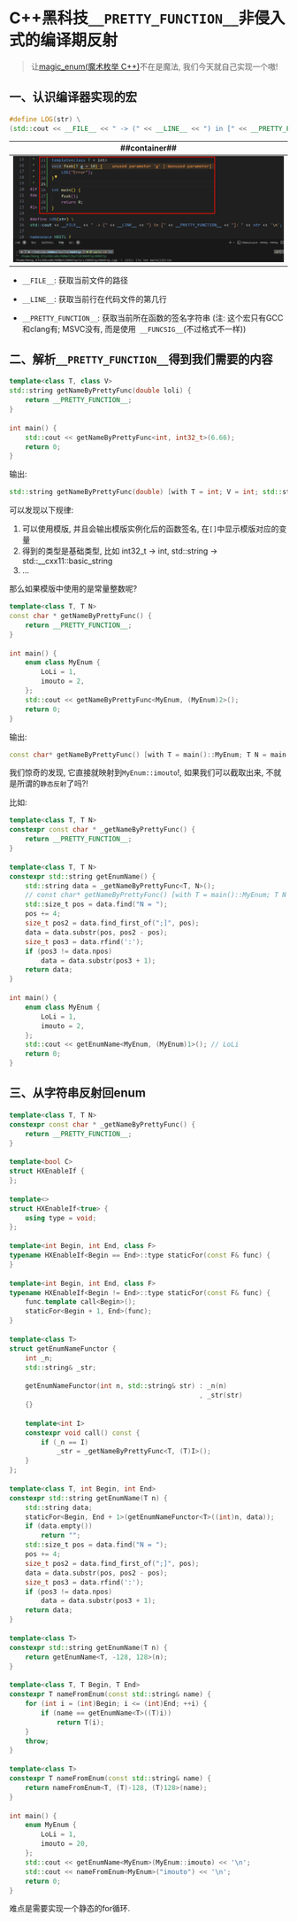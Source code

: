 # C++黑科技`__PRETTY_FUNCTION__`非侵入式的编译期反射

> 让[magic_enum(魔术枚举 C++)](https://github.com/Neargye/magic_enum)不在是魔法, 我们今天就自己实现一个嗷!

## 一、认识编译器实现的宏

```C++
#define LOG(str) \
(std::cout << __FILE__ << " -> (" << __LINE__ << ") in [" << __PRETTY_FUNCTION__ << "]: " << str << '\n')
```

| ##container## |
|:--:|
|![Clip_2024-07-26_17-17-30.png ##w600##](./Clip_2024-07-26_17-17-30.png)|

- `__FILE__`: 获取当前文件的路径

- `__LINE__`: 获取当前行在代码文件的第几行

- `__PRETTY_FUNCTION__`: 获取当前所在函数的签名字符串 (注: 这个宏只有GCC和clang有; MSVC没有, 而是使用` __FUNCSIG__`(不过格式不一样))

## 二、解析`__PRETTY_FUNCTION__`得到我们需要的内容


```C++
template<class T, class V>
std::string getNameByPrettyFunc(double loli) {
    return __PRETTY_FUNCTION__;
}

int main() {
    std::cout << getNameByPrettyFunc<int, int32_t>(6.66);
    return 0;
}
```

输出:
```C++
std::string getNameByPrettyFunc(double) [with T = int; V = int; std::string = std::__cxx11::basic_string<char>]
```

可以发现以下规律:
1. 可以使用模版, 并且会输出模版实例化后的函数签名, 在`[]`中显示模版对应的变量
2. 得到的类型是基础类型, 比如 int32_t -> int, std::string -> std::__cxx11::basic_string<char>
3. ...

那么如果模版中使用的是常量整数呢?

```C++
template<class T, T N>
const char * getNameByPrettyFunc() {
    return __PRETTY_FUNCTION__;
}

int main() {
    enum class MyEnum {
        LoLi = 1,
        imouto = 2,
    };
    std::cout << getNameByPrettyFunc<MyEnum, (MyEnum)2>();
    return 0;
}
```

输出:
```C++
const char* getNameByPrettyFunc() [with T = main()::MyEnum; T N = main::MyEnum::imouto]
```

我们惊奇的发现, 它直接就映射到`MyEnum::imouto`!, 如果我们可以截取出来, 不就是所谓的`静态反射`了吗?!

比如:

```C++
template<class T, T N>
constexpr const char * _getNameByPrettyFunc() {
    return __PRETTY_FUNCTION__;
}

template<class T, T N>
constexpr std::string getEnumName() {
    std::string data = _getNameByPrettyFunc<T, N>();
    // const char* getNameByPrettyFunc() [with T = main()::MyEnum; T N = main::MyEnum::imouto]
    std::size_t pos = data.find("N = ");
    pos += 4;
    size_t pos2 = data.find_first_of(";]", pos);
    data = data.substr(pos, pos2 - pos);
    size_t pos3 = data.rfind(':');
    if (pos3 != data.npos)
        data = data.substr(pos3 + 1);
    return data;
}

int main() {
    enum class MyEnum {
        LoLi = 1,
        imouto = 2,
    };
    std::cout << getEnumName<MyEnum, (MyEnum)1>(); // LoLi
    return 0;
}
```

## 三、从字符串反射回enum

```C++
template<class T, T N>
constexpr const char * _getNameByPrettyFunc() {
    return __PRETTY_FUNCTION__;
}

template<bool C>
struct HXEnableIf {
};

template<>
struct HXEnableIf<true> {
    using type = void;
};

template<int Begin, int End, class F>
typename HXEnableIf<Begin == End>::type staticFor(const F& func) {
}

template<int Begin, int End, class F>
typename HXEnableIf<Begin != End>::type staticFor(const F& func) {
    func.template call<Begin>();
    staticFor<Begin + 1, End>(func);
}

template<class T>
struct getEnumNameFunctor {
    int _n;
    std::string& _str;

    getEnumNameFunctor(int n, std::string& str) : _n(n)
                                                , _str(str)
    {}

    template<int I>
    constexpr void call() const {
        if (_n == I)
            _str = _getNameByPrettyFunc<T, (T)I>();
    }
};

template<class T, int Begin, int End>
constexpr std::string getEnumName(T n) {
    std::string data;
    staticFor<Begin, End + 1>(getEnumNameFunctor<T>((int)n, data));
    if (data.empty())
        return "";
    std::size_t pos = data.find("N = ");
    pos += 4;
    size_t pos2 = data.find_first_of(";]", pos);
    data = data.substr(pos, pos2 - pos);
    size_t pos3 = data.rfind(':');
    if (pos3 != data.npos)
        data = data.substr(pos3 + 1);
    return data;
}

template<class T>
constexpr std::string getEnumName(T n) {
    return getEnumName<T, -128, 128>(n);
}

template<class T, T Begin, T End>
constexpr T nameFromEnum(const std::string& name) {
    for (int i = (int)Begin; i <= (int)End; ++i) {
        if (name == getEnumName<T>((T)i))
            return T(i);
    }
    throw;
}

template<class T>
constexpr T nameFromEnum(const std::string& name) {
    return nameFromEnum<T, (T)-128, (T)128>(name);
}

int main() {
    enum MyEnum {
        LoLi = 1,
        imouto = 20,
    };
    std::cout << getEnumName<MyEnum>(MyEnum::imouto) << '\n';
    std::cout << nameFromEnum<MyEnum>("imouto") << '\n';
    return 0;
}
```

难点是需要实现一个静态的for循环.